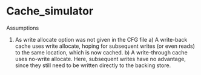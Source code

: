 # Cache_simulator

Assumptions

1) As write allocate option was not given in the CFG file
a) A write-back cache uses write allocate, hoping for subsequent writes (or even reads) to the same location, which is now cached.
b) A write-through cache uses no-write allocate. Here, subsequent writes have no advantage, since they still need to be written directly to the backing store.


